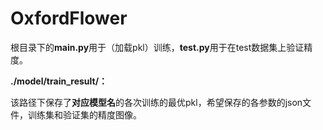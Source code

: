 # OxfordFlower

根目录下的**main.py**用于（加载pkl）训练，**test.py**用于在test数据集上验证精度。

**./model/train_result/：**

该路径下保存了**对应模型名**的各次训练的最优pkl，希望保存的各参数的json文件，训练集和验证集的精度图像。
